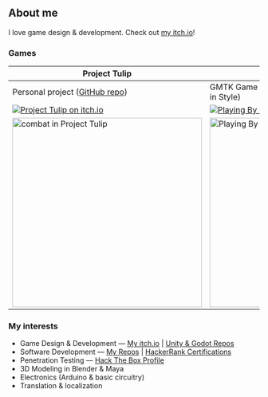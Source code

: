 ## About me

I love game design & development. Check out [my itch.io][itch-profile]!

### Games

| **Project Tulip** | **Playing By Ear** |
| ------------- | ------------- |
| Personal project ([GitHub repo][github-tulip]) | GMTK Game Jam 2024 team entry (ranked 13th in Style) |
| [![Project Tulip on itch.io][itch-badge]](https://furkankambay.itch.io/tulip) | [![Playing By Ear on itch.io][itch-badge]][itch-playing-by-ear] |
| [<img src="https://img.itch.zone/aW1hZ2UvMjgyOTg2OS8xNzI4NjkzMS5naWY=/250x600/WfyqMy.gif" width=380 alt="combat in Project Tulip">][itch-tulip] | [<img src="https://img.itch.zone/aW1hZ2UvMjkwOTQ4OC8xNzQ2MDU3My5naWY=/original/6O6%2BL1.gif" width=380 alt="Playing By Ear gameplay">](https://thevan4.itch.io/playing-by-ear) |


### My interests

- Game Design & Development — [My itch.io][itch-profile] | [Unity & Godot Repos][unity-source-repos]
- Software Development — [My Repos][source-repos] | [HackerRank Certifications][hackerrank]
- Penetration Testing — [Hack The Box Profile][hack-the-box]
- 3D Modeling in Blender & Maya
- Electronics (Arduino & basic circuitry)
- Translation & localization

[github-tulip]: https://github.com/FurkanKambay/ProjectTulip
[itch-tulip]: https://furkankambay.itch.io/tulip
[itch-playing-by-ear]: https://thevan4.itch.io/playing-by-ear

[itch-badge]: https://img.shields.io/badge/play_on_itch.io!-fa5c5c?style=for-the-badge&logo=itchdotio&logoColor=fff
[itch-profile]: https://furkankambay.itch.io/
[source-repos]: https://github.com/FurkanKambay?tab=repositories&type=source
[unity-source-repos]: https://github.com/FurkanKambay?tab=repositories&q=topic%3Aunity%2Cgodot&type=source
[hackerrank]: https://www.hackerrank.com/profile/FurkanKambay
[hack-the-box]: https://app.hackthebox.eu/profile/122166
